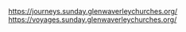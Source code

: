 
https://journeys.sunday.glenwaverleychurches.org/
https://voyages.sunday.glenwaverleychurches.org/
